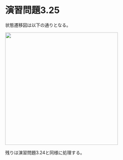 # 演習問題3.25

状態遷移図は以下の通りとなる。

<img src="https://horie-t.github.io/DigitalDesignAndComputerArchitecture-Ans/images/ex3-25/ex3-25-state.svg" width="360px" />

残りは演習問題3.24と同様に処理する。
